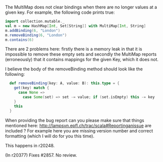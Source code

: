 The MultiMap does not clear bindings when there are no longer values at a given key. For example, the following code prints true:
```scala
import collection.mutable._
val m = new HashMap[Int, Set[String]] with MultiMap[Int, String]
m.addBinding(6, "London")
m.removeBinding(6, "London")
m.contains(6)
```

There are 2 problems here: firstly there is a memory leak in that it is impossible to remove these empty sets and secondly the MultiMap reports (erroneously) that it contains mappings for the given Key, which it does not.
 
I believe the body of the removeBinding method should look like the following:

```scala
  def removeBinding(key: A, value: B): this.type = {
    get(key) match {
      case None =>
        case Some(set) => set -= value; if (set.isEmpty) this -= key
    }
    this
  }
```
When providing the bug report can you please make sure that things mentioned here: http://lampsvn.epfl.ch/trac/scala#Reportinganissue are included ? For example here you are missing version number and correct formatting (which I will do for you this time).

This happens in r20248.

(In r20377) Fixes #2857. No review.
